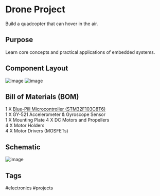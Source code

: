 # Drone Project

Build a quadcopter that can hover in the air.  

## Purpose
Learn core concepts and practical applications of embedded systems.  

## Component Layout
![image](https://s3.us-west-1.amazonaws.com/zettelimages/Sat_Jun_17_10:56:10_AM_PDT_2023.png)
![image](https://s3.us-west-1.amazonaws.com/zettelimages/Sat_Jun_17_10:56:30_AM_PDT_2023.png)

## Bill of Materials (BOM)
1 X [Blue-Pill Microcontroller (STM32F103C8T6)](../202306171654/README.md)  
1 X GY-521 Accelerometer & Gyroscope Sensor  
1 X Mounting Plate
4 X DC Motors and Propellers  
4 X Motor Holders  
4 X Motor Drivers (MOSFETs)  

## Schematic
![image](https://s3.us-west-1.amazonaws.com/zettelimages/Sat_Jun_17_10:19:28_AM_PDT_2023.png)

## Tags
#electronics #projects
